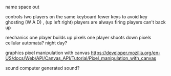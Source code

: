 
name
    space out

controls
    two players on the same keyboard
        fewer keys to avoid key ghosting
            (W A D) , (up left right)
        players are always firing
        players can't back up

mechanics
    one player builds up pixels
    one player shoots down pixels
    cellular automata?
        night day?

graphics
    pixel manipulation with canvas
        https://developer.mozilla.org/en-US/docs/Web/API/Canvas_API/Tutorial/Pixel_manipulation_with_canvas

sound
    computer generated sound?